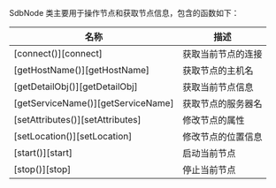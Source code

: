 SdbNode 类主要用于操作节点和获取节点信息，包含的函数如下：

| 名称 | 描述 |
|------|------|
| [connect()][connect] | 获取当前节点的连接 |
| [getHostName()][getHostName] | 获取节点的主机名 |
| [getDetailObj()][getDetailObj] | 获取当前节点信息 |
| [getServiceName()][getServiceName] | 获取节点的服务器名 |
| [setAttributes()][setAttributes] | 修改节点的属性 |
| [setLocation()][setLocation] | 修改节点的位置信息 |
| [start()][start] | 启动当前节点 |
| [stop()][stop] | 停止当前节点 |

[^_^]:
     本文使用的所有引用及链接
[connect]:manual/Manual/Sequoiadb_Command/SdbNode/connect.md
[getHostName]:manual/Manual/Sequoiadb_Command/SdbNode/getHostName.md
[getDetailObj]:manual/Manual/Sequoiadb_Command/SdbNode/getDetailObj.md
[getServiceName]:manual/Manual/Sequoiadb_Command/SdbNode/getServiceName.md
[setAttributes]:manual/Manual/Sequoiadb_Command/SdbNode/setAttributes.md
[setLocation]:manual/Manual/Sequoiadb_Command/SdbNode/setLocation.md
[start]:manual/Manual/Sequoiadb_Command/SdbNode/start.md
[stop]:manual/Manual/Sequoiadb_Command/SdbNode/stop.md